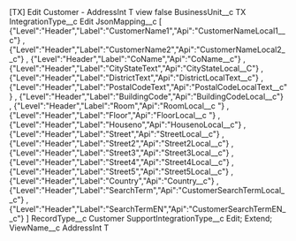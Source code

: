 <?xml version="1.0" encoding="UTF-8"?>
<CustomMetadata xmlns="http://soap.sforce.com/2006/04/metadata" xmlns:xsi="http://www.w3.org/2001/XMLSchema-instance" xmlns:xsd="http://www.w3.org/2001/XMLSchema">
    <label>[TX] Edit Customer - AddressInt T view</label>
    <protected>false</protected>
    <values>
        <field>BusinessUnit__c</field>
        <value xsi:type="xsd:string">TX</value>
    </values>
    <values>
        <field>IntegrationType__c</field>
        <value xsi:type="xsd:string">Edit</value>
    </values>
    <values>
        <field>JsonMapping__c</field>
        <value xsi:type="xsd:string">[	{&quot;Level&quot;:&quot;Header&quot;,&quot;Label&quot;:&quot;CustomerName1&quot;,&quot;Api&quot;:&quot;CustomerNameLocal1__c&quot;}	,
	{&quot;Level&quot;:&quot;Header&quot;,&quot;Label&quot;:&quot;CustomerName2&quot;,&quot;Api&quot;:&quot;CustomerNameLocal2__c&quot;}	,
	{&quot;Level&quot;:&quot;Header&quot;,&quot;Label&quot;:&quot;CoName&quot;,&quot;Api&quot;:&quot;CoName__c&quot;}	,
	{&quot;Level&quot;:&quot;Header&quot;,&quot;Label&quot;:&quot;CityStateText&quot;,&quot;Api&quot;:&quot;CityStateLocal__C&quot;}	,
	{&quot;Level&quot;:&quot;Header&quot;,&quot;Label&quot;:&quot;DistrictText&quot;,&quot;Api&quot;:&quot;DistrictLocalText__c&quot;}	,
	{&quot;Level&quot;:&quot;Header&quot;,&quot;Label&quot;:&quot;PostalCodeText&quot;,&quot;Api&quot;:&quot;PostalCodeLocalText__c&quot;}	,
	{&quot;Level&quot;:&quot;Header&quot;,&quot;Label&quot;:&quot;BuildingCode&quot;,&quot;Api&quot;:&quot;BuildingCodeLocal__c&quot;}	,
	{&quot;Level&quot;:&quot;Header&quot;,&quot;Label&quot;:&quot;Room&quot;,&quot;Api&quot;:&quot;RoomLocal__c &quot;}	,
	{&quot;Level&quot;:&quot;Header&quot;,&quot;Label&quot;:&quot;Floor&quot;,&quot;Api&quot;:&quot;FloorLocal__c &quot;}	,
	{&quot;Level&quot;:&quot;Header&quot;,&quot;Label&quot;:&quot;Houseno&quot;,&quot;Api&quot;:&quot;HousenoLocal__c&quot;}	,
	{&quot;Level&quot;:&quot;Header&quot;,&quot;Label&quot;:&quot;Street&quot;,&quot;Api&quot;:&quot;StreetLocal__c&quot;}	,
	{&quot;Level&quot;:&quot;Header&quot;,&quot;Label&quot;:&quot;Street2&quot;,&quot;Api&quot;:&quot;Street2Local__c&quot;}	,
	{&quot;Level&quot;:&quot;Header&quot;,&quot;Label&quot;:&quot;Street3&quot;,&quot;Api&quot;:&quot;Street3Local__c&quot;}	,
	{&quot;Level&quot;:&quot;Header&quot;,&quot;Label&quot;:&quot;Street4&quot;,&quot;Api&quot;:&quot;Street4Local__c&quot;}	,
	{&quot;Level&quot;:&quot;Header&quot;,&quot;Label&quot;:&quot;Street5&quot;,&quot;Api&quot;:&quot;Street5Local__c&quot;}	,
	{&quot;Level&quot;:&quot;Header&quot;,&quot;Label&quot;:&quot;Country&quot;,&quot;Api&quot;:&quot;Country__c&quot;}	,
	{&quot;Level&quot;:&quot;Header&quot;,&quot;Label&quot;:&quot;SearchTerm&quot;,&quot;Api&quot;:&quot;CustomerSearchTermLocal__c&quot;}	,
	{&quot;Level&quot;:&quot;Header&quot;,&quot;Label&quot;:&quot;SearchTermEN&quot;,&quot;Api&quot;:&quot;CustomerSearchTermEN__c&quot;}	]</value>
    </values>
    <values>
        <field>RecordType__c</field>
        <value xsi:type="xsd:string">Customer</value>
    </values>
    <values>
        <field>SupportIntegrationType__c</field>
        <value xsi:type="xsd:string">Edit; Extend;</value>
    </values>
    <values>
        <field>ViewName__c</field>
        <value xsi:type="xsd:string">AddressInt T</value>
    </values>
</CustomMetadata>
